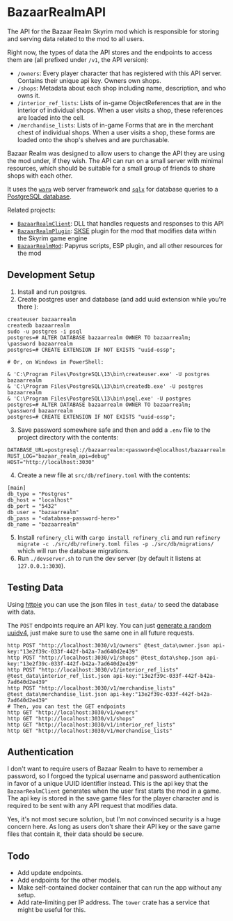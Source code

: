 # BazaarRealmAPI

The API for the Bazaar Realm Skyrim mod which is responsible for storing and
serving data related to the mod to all users.

Right now, the types of data the API stores and the endpoints to access them
are (all prefixed under `/v1`, the API version):

- `/owners`: Every player character that has registered with this API server.
  Contains their unique api key. Owners own shops.
- `/shops`: Metadata about each shop including name, description, and who owns
  it.
- `/interior_ref_lists`: Lists of in-game ObjectReferences that are in the
  interior of individual shops. When a user visits a shop, these references
  are loaded into the cell.
- `/merchandise_lists`: Lists of in-game Forms that are in the merchant chest
  of individual shops. When a user visits a shop, these forms are loaded
  onto the shop's shelves and are purchasable.

Bazaar Realm was designed to allow users to change the API they are using the
mod under, if they wish. The API can run on a small server with minimal
resources, which should be suitable for a small group of friends to share
shops with each other.

It uses the [`warp`](https://crates.io/crates/warp) web server framework and
[`sqlx`](https://crates.io/crates/sqlx) for database queries to a [PostgreSQL
database](https://www.postgresql.org).

Related projects:

- [`BazaarRealmClient`](https://github.com/thallada/BazaarRealmClient): DLL that
  handles requests and responses to this API
- [`BazaarRealmPlugin`](https://github.com/thallada/BazaarRealmPlugin):
  [SKSE](https://skse.silverlock.org/) plugin for the mod that modifies data
  within the Skyrim game engine
- [`BazaarRealmMod`](https://github.com/thallada/BazaarRealmMod): Papyrus
  scripts, ESP plugin, and all other resources for the mod

## Development Setup

1. Install and run postgres.
2. Create postgres user and database (and add uuid extension while you're there
   ):

```
createuser bazaarrealm
createdb bazaarrealm
sudo -u postgres -i psql
postgres=# ALTER DATABASE bazaarrealm OWNER TO bazaarrealm;
\password bazaarrealm
postgres=# CREATE EXTENSION IF NOT EXISTS "uuid-ossp";

# Or, on Windows in PowerShell:

& 'C:\Program Files\PostgreSQL\13\bin\createuser.exe' -U postgres bazaarrealm
& 'C:\Program Files\PostgreSQL\13\bin\createdb.exe' -U postgres bazaarrealm
& 'C:\Program Files\PostgreSQL\13\bin\psql.exe' -U postgres
postgres=# ALTER DATABASE bazaarrealm OWNER TO bazaarrealm;
\password bazaarrealm
postgres=# CREATE EXTENSION IF NOT EXISTS "uuid-ossp";
```

3. Save password somewhere safe and then and add a `.env` file to the project
   directory with the contents:

```
DATABASE_URL=postgresql://bazaarrealm:<password>@localhost/bazaarrealm
RUST_LOG="bazaar_realm_api=debug"
HOST="http://localhost:3030"
```

4. Create a new file at `src/db/refinery.toml` with the contents:

```
[main]
db_type = "Postgres"
db_host = "localhost"
db_port = "5432"
db_user = "bazaarrealm"
db_pass = "<database-password-here>"
db_name = "bazaarrealm"
```

5. Install `refinery_cli` with `cargo install refinery_cli` and run `refinery migrate -c ./src/db/refinery.toml files -p ./src/db/migrations/` which will
   run the database migrations.
6. Run `./devserver.sh` to run the dev server (by default it listens at
   `127.0.0.1:3030`).

## Testing Data

Using [httpie](https://httpie.org/) you can use the json files in
`test_data/` to seed the database with data.

The `POST` endpoints require an API key. You can just [generate a random
uuidv4](https://www.uuidgenerator.net/version4), just make sure to use the
same one in all future requests.

```
http POST "http://localhost:3030/v1/owners" @test_data\owner.json api-key:"13e2f39c-033f-442f-b42a-7ad640d2e439"
http POST "http://localhost:3030/v1/shops" @test_data\shop.json api-key:"13e2f39c-033f-442f-b42a-7ad640d2e439"
http POST "http://localhost:3030/v1/interior_ref_lists" @test_data\interior_ref_list.json api-key:"13e2f39c-033f-442f-b42a-7ad640d2e439"
http POST "http://localhost:3030/v1/merchandise_lists" @test_data\merchandise_list.json api-key:"13e2f39c-033f-442f-b42a-7ad640d2e439"
# Then, you can test the GET endpoints
http GET "http://localhost:3030/v1/owners"
http GET "http://localhost:3030/v1/shops"
http GET "http://localhost:3030/v1/interior_ref_lists"
http GET "http://localhost:3030/v1/merchandise_lists"
```

## Authentication

I don't want to require users of Bazaar Realm to have to remember a password,
so I forgoed the typical username and password authentication in favor of a
unique UUID identifier instead. This is the api key that the
`BazaarRealmClient` generates when the user first starts the mod in a game.
The api key is stored in the save game files for the player character and is
required to be sent with any API request that modifies data.

Yes, it's not most secure solution, but I'm not convinced security is a huge
concern here. As long as users don't share their API key or the save game
files that contain it, their data should be secure.

## Todo

- Add update endpoints.
- Add endpoints for the other models.
- Make self-contained docker container that can run the app without any setup.
- Add rate-limiting per IP address. The `tower` crate has a service that might
  be useful for this.
